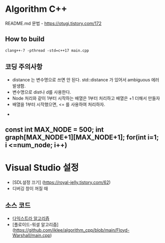 # Algorithm C++
README.md 문법 - https://otugi.tistory.com/172

## How to build
```
clang++-7 -pthread -std=c++17 main.cpp
```

## 코딩 주의사항
- distance 는 변수명으로 쓰면 안 된다. std::distance 가 있어서 ambiguous 에러 발생함.
- 변수명으로 dist나 d를 사용한다.
- Node 처리와 같이 1부터 시작하는 배열은 1부터 처리하고 배열은 +1 더해서 만들자
- 배열을 1부터 시작했으면, <= 를 사용하여 처리하자.
- ```
const int MAX_NODE = 500;
int graph[MAX_NODE+1][MAX_NODE+1];
for(int i=1; i <=num_node; i++)
- 

# Visual Studio 설정
- [SDL설정 끄기] (https://royal-jelly.tistory.com/62)
- 디버깅 창이 꺼질 때


## 소스 코드
- [다익스트라 알고리즘](https://github.com/iklee/algorithm_cpp/blob/main/dijkstra/main.cpp)
- [플로이드-워셜 알고리즘] (https://github.com/iklee/algorithm_cpp/blob/main/Floyd-Warshall/main.cpp)
